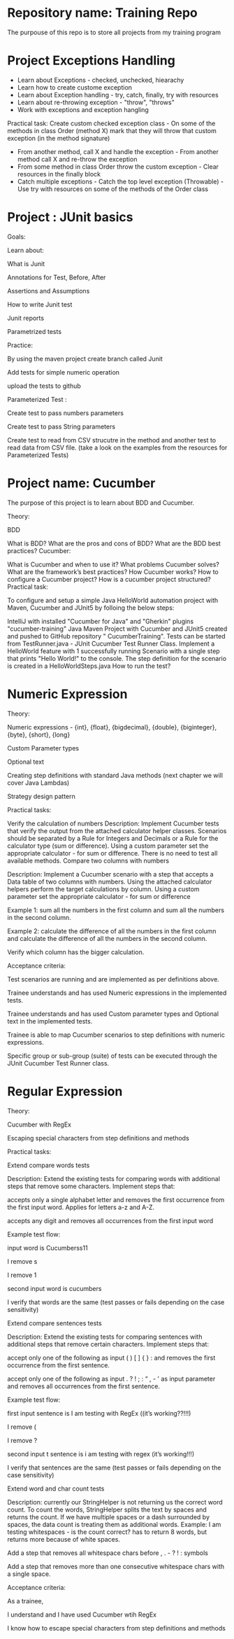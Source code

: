 # Repository name: Training Repo
The purpouse of this repo is to store all projects from my training program 

# Project Exceptions Handling

- Learn about Exceptions - checked, unchecked, hiearachy
- Learn how to create custome exception
- Learn about Exception handling - try, catch, finally, try with resources
- Learn about re-throwing exception - "throw", "throws"
- Work with exceptions and exception hangling

Practical task: 
Create custom checked exception class - On some of the methods in class Order 
(method X) mark that they will throw that custom exception (in the method signature) 
- From another method, call X and handle the exception - From another method call X and re-throw the exception 
- From some method in class Order throw the custom exception - Clear resources in the finally block 
- Catch multiple exceptions - Catch the top level exception (Throwable) - Use try with resources on some of the methods of the Order class

# Project : JUnit basics 

Goals:

Learn about:

What is Junit

Annotations for Test, Before, After

Assertions and Assumptions

How to write Junit test

Junit reports

Parametrized tests 

Practice:

By using the maven project create branch called Junit

Add tests for simple numeric operation

upload the tests to github

Parameterized Test : 

Create test to pass numbers parameters

Create test to pass String parameters

Create test to read from CSV strucutre in the method and another test to read data from CSV file.
(take a look on the examples from the resources for Parameterized Tests)

   
# Project name: Cucumber
The purpose of this project is to learn about BDD and Cucumber.

Theory:

BDD

What is BDD?
What are the pros and cons of BDD?
What are the BDD best practices?
Cucumber:

What is Cucumber and when to use it? What problems Cucumber solves?
What are the framework’s best practices?
How Cucumber works?
How to configure a Cucumber project? How is a cucumber project structured?
Practical task:

To configure and setup a simple Java HelloWorld automation project with Maven, Cucumber and JUnit5 by folloing the below steps:

IntelliJ with installed "Cucumber for Java" and "Gherkin" plugins
"cucumber-training" Java Maven Project with Cucumber and JUnit5 created and pushed to GitHub repository " CucumberTraining".
Tests can be started from TestRunner.java - JUnit Cucumber Test Runner Class.
Implement a HelloWorld feature with 1 successfully running Scenario with a single step that prints "Hello World!" to the console.
The step definition for the scenario is created in a HelloWorldSteps.java
How to run the test?

# Numeric Expression 

Theory:

Numeric expressions - {int}, {float}, {bigdecimal}, {double}, {biginteger}, {byte}, {short}, {long}

Custom Parameter types

Optional text

Creating step definitions with standard Java methods (next chapter we will cover Java Lambdas)

Strategy design pattern

Practical tasks:

Verify the calculation of numbers 
Description: Implement Cucumber tests that verify the output from the attached calculator helper classes. Scenarios should be separated by a Rule for Integers and Decimals or a Rule for the calculator type (sum or difference).  Using a custom parameter set the appropriate calculator - for sum or difference. There is no need to test all available methods.
Compare two columns with numbers

Description: Implement a Cucumber scenario with a step that accepts a Data table of  two columns with numbers. Using the attached calculator helpers perform the target calculations by column. Using a custom parameter set the appropriate calculator - for sum or difference

Example 1: sum all the numbers in the first column and sum all the numbers in the second column. 

Example 2: calculate the difference of all the numbers in the first column and calculate the difference of all the numbers in the second column. 

Verify which  column has the bigger calculation.

Acceptance criteria:

Test scenarios are running and are implemented as per definitions above. 

Trainee understands and has used Numeric expressions in the implemented tests.

Trainee understands and has used Custom parameter types and Optional text in the implemented tests.

Trainee is able to map Cucumber scenarios to step definitions with numeric expressions.

Specific group or sub-group (suite) of tests can be executed through the JUnit Cucumber Test Runner class.

# Regular Expression
Theory:

Cucumber with RegEx

Escaping special characters from step definitions and methods

Practical tasks:

Extend compare words tests

Description:  Extend the existing tests for comparing words with additional steps that remove some characters. Implement steps that:

accepts only a single alphabet letter and removes the first occurrence from the first input word. Applies for letters a-z and A-Z. 

accepts any digit and removes all occurrences from the first input word

Example test flow:

input word is Cucumberss11

I remove s

I remove 1

second input word is cucumbers

I verify that words are the same (test passes or fails depending on the case sensitivity)

Extend compare sentences tests

Description: Extend the existing tests for comparing sentences with additional steps that remove certain characters. Implement steps that:

accept only one of the following as input ( ) [ ] { } : and removes the first occurrence from the first sentence.

accept only one of the following as input . ? ! ; : “ , - '  as input parameter and removes all occurrences from the first sentence.

Example test flow:

first input sentence is I am testing with RegEx ((it’s working??!!!)

I remove (

I remove ?

second input t sentence is i am testing with regex (it’s working!!!)

I verify that sentences are the same (test passes or fails depending on the case sensitivity)

Extend word and char count tests

Description: currently our StringHelper is not returning us the correct word count. To count the words, StringHelper splits the text by spaces and returns the count. If we have multiple spaces or a dash surrounded by spaces, the data count is treating them as additional words. Example: I am testing   whitespaces - is the count correct? has to return 8 words, but returns more because of white spaces.

Add a step that removes all whitespace chars before , . - ? ! : symbols 

Add a step that removes more than one consecutive whitespace chars with a single space.

Acceptance criteria:

As a trainee, 

I understand and I have used Cucumber wtih RegEx

I know how to escape special characters from step definitions and methods
